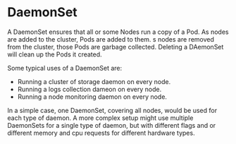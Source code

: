 # DaemonSet

A DaemonSet ensures that all or some Nodes run a copy of a Pod. As nodes are
added to the cluster, Pods are added to them. s nodes are removed from the
cluster, those Pods are garbage collected. Deleting a DAemonSet will clean up
the Pods it created.

Some typical uses of a DaemonSet are:
- Running a cluster of storage daemon on every node.
- Running a logs collection dameon on every node.
- Running a node monitoring daemon on every node.

In a simple case, one DaemonSet, covering all nodes, would be used for each type
of daemon. A more complex setup might use multiple DaemonSets for a single type
of daemon, but with different flags and or different memory and cpu requests for
different hardware types.


